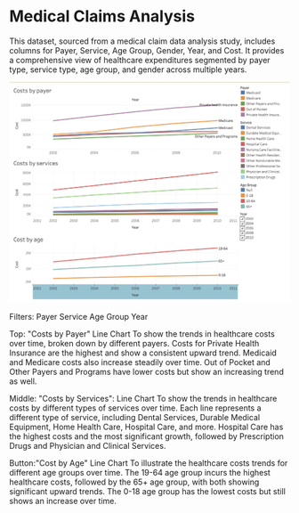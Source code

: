 # Medical Claims Analysis
This dataset, sourced from a medical claim data analysis study, includes columns for Payer, Service, Age Group, Gender, Year, and Cost. It provides a comprehensive view of healthcare expenditures segmented by payer type, service type, age group, and gender across multiple years.

<img src="https://github.com/HsuAthena/Tableau/blob/main/Image/Medical%20Claims%20Analysis%20Dashboard.png" alt="Trends in Healthcare Costs Dashboard">

Filters:
Payer
Service
Age Group
Year

Top: "Costs by Payer"  Line Chart
To show the trends in healthcare costs over time, broken down by different payers.
Costs for Private Health Insurance are the highest and show a consistent upward trend.
Medicaid and Medicare costs also increase steadily over time.
Out of Pocket and Other Payers and Programs have lower costs but show an increasing trend as well.

Middle: "Costs by Services": Line Chart
To show the trends in healthcare costs by different types of services over time. Each line represents a different type of service, including Dental Services, Durable Medical Equipment, Home Health Care, Hospital Care, and more.
Hospital Care has the highest costs and the most significant growth, followed by Prescription Drugs and Physician and Clinical Services.

Button:"Cost by Age" Line Chart
To illustrate the healthcare costs trends for different age groups over time.
The 19-64 age group incurs the highest healthcare costs, followed by the 65+ age group, with both showing significant upward trends. The 0-18 age group has the lowest costs but still shows an increase over time.
